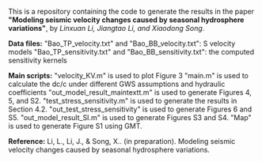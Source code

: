 This is a repository containing the code to generate the results in the paper **"Modeling seismic velocity changes caused by seasonal hydrosphere variations"**, by *Linxuan Li, Jiangtao Li, and Xiaodong Song*.

**Data files:**
"Bao_TP_velocity.txt" and "Bao_BB_velocity.txt": S velocity models
"Bao_TP_sensitivity.txt" and "Bao_BB_sensitivity.txt": the computed sensitivity kernels

**Main scripts:**
"velocity_KV.m" is used to plot Figure 3
"main.m" is used to calculate the dc/c under different GWS assumptions and hydraulic coefficients
"out_model_result_maintextt.m" is used to generate Figures 4, 5, and S2.
"test_stress_sensitivity.m" is used to generate the results in Section 4.2.
"out_test_stress_sensitivity" is used to generate Figures 6 and S5.
"out_model_result_SI.m" is used to generate Figures S3 and S4.
"Map" is used to generate Figure S1 using GMT.

**Reference:**
Li, L., Li, J., & Song, X.. (in preparation). Modeling seismic velocity changes caused by seasonal hydrosphere variations.

